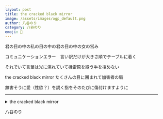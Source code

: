 ```yaml
---
layout: post
title: the cracked black mirror
image: /assets/images/ogp_default.png
author: 八谷のり
category: 八谷のり
emoji: 🐝
---
```


<div class="tanka-area"><div class="tanka">
<p>君の目の中の私の目の中の君の目の中の女の営み</p>

<p>コミュニケーションエラー　言い訳だけが大きさ順でテーブルに着く</p>

<p>それでいて言葉は光に濡れていて機雷原を縫う手を拒めない</p>

<p>the cracked black mirror たくさんの目に囲まれて加害者の眉</p>

<p>無害そうに愛（性欲？）を説く指をそのたびに傷付けますように</p>

</div></div>

---

<details><summary>the cracked black mirror</summary>
君の目の中の私の目の中の君の目の中の女の営み<br/>
コミュニケーションエラー　言い訳だけが大きさ順でテーブルに着く<br/>
それでいて言葉は光に濡れていて機雷原を縫う手を拒めない<br/>
the cracked black mirror たくさんの目に囲まれて加害者の眉<br/>
無害そうに愛（性欲？）を説く指をそのたびに傷付けますように<br/>
<br/>

</details>

八谷のり
